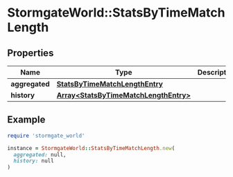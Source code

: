 # StormgateWorld::StatsByTimeMatchLength

## Properties

| Name | Type | Description | Notes |
| ---- | ---- | ----------- | ----- |
| **aggregated** | [**StatsByTimeMatchLengthEntry**](StatsByTimeMatchLengthEntry.md) |  |  |
| **history** | [**Array&lt;StatsByTimeMatchLengthEntry&gt;**](StatsByTimeMatchLengthEntry.md) |  |  |

## Example

```ruby
require 'stormgate_world'

instance = StormgateWorld::StatsByTimeMatchLength.new(
  aggregated: null,
  history: null
)
```

